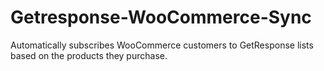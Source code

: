 # Getresponse-WooCommerce-Sync
Automatically subscribes WooCommerce customers to GetResponse lists based on the products they purchase.
